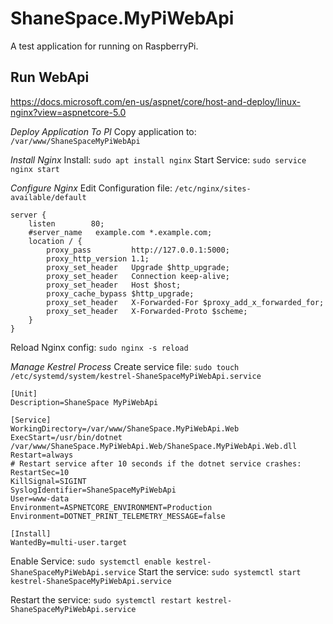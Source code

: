 ShaneSpace.MyPiWebApi
=====================
A test application for running on RaspberryPi.

Run WebApi
----------
https://docs.microsoft.com/en-us/aspnet/core/host-and-deploy/linux-nginx?view=aspnetcore-5.0

*Deploy Application To PI*
Copy application to: `/var/www/ShaneSpaceMyPiWebApi`

*Install Nginx*
Install: `sudo apt install nginx`
Start Service: `sudo service nginx start`

*Configure Nginx*
Edit Configuration file: `/etc/nginx/sites-available/default`
```
server {
    listen        80;
    #server_name   example.com *.example.com;
    location / {
        proxy_pass         http://127.0.0.1:5000;
        proxy_http_version 1.1;
        proxy_set_header   Upgrade $http_upgrade;
        proxy_set_header   Connection keep-alive;
        proxy_set_header   Host $host;
        proxy_cache_bypass $http_upgrade;
        proxy_set_header   X-Forwarded-For $proxy_add_x_forwarded_for;
        proxy_set_header   X-Forwarded-Proto $scheme;
    }
}
```

Reload Nginx config: `sudo nginx -s reload`

*Manage Kestrel Process*
Create service file: `sudo touch /etc/systemd/system/kestrel-ShaneSpaceMyPiWebApi.service`
```
[Unit]
Description=ShaneSpace MyPiWebApi

[Service]
WorkingDirectory=/var/www/ShaneSpace.MyPiWebApi.Web
ExecStart=/usr/bin/dotnet /var/www/ShaneSpace.MyPiWebApi.Web/ShaneSpace.MyPiWebApi.Web.dll
Restart=always
# Restart service after 10 seconds if the dotnet service crashes:
RestartSec=10
KillSignal=SIGINT
SyslogIdentifier=ShaneSpaceMyPiWebApi
User=www-data
Environment=ASPNETCORE_ENVIRONMENT=Production
Environment=DOTNET_PRINT_TELEMETRY_MESSAGE=false

[Install]
WantedBy=multi-user.target
```

Enable Service: `sudo systemctl enable kestrel-ShaneSpaceMyPiWebApi.service`
Start the service: `sudo systemctl start kestrel-ShaneSpaceMyPiWebApi.service`


Restart the service: `sudo systemctl restart kestrel-ShaneSpaceMyPiWebApi.service`